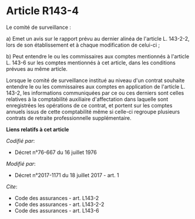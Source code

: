 # Article R143-4

Le comité de surveillance : 

a) Emet un avis sur le rapport prévu au dernier alinéa de l'article L. 143-2-2, lors de son établissement et à chaque
modification de celui-ci ; 

b) Peut entendre le ou les commissaires aux comptes mentionnés à l'article L. 143-6 sur les comptes mentionnés à cet article,
dans les conditions prévues au même article. 

Lorsque le comité de surveillance institué au niveau d'un contrat souhaite entendre le ou les commissaires aux comptes en
application de l'article L. 143-2, les informations communiquées par ce ou ces derniers sont celles relatives à la
comptabilité auxiliaire d'affectation dans laquelle sont enregistrées les opérations de ce contrat, et portent sur les
comptes annuels issus de cette comptabilité même si celle-ci regroupe plusieurs contrats de retraite professionnelle
supplémentaire.

**Liens relatifs à cet article**

_Codifié par_:

  - Décret n°76-667 du 16 juillet 1976

_Modifié par_:

  - Décret n°2017-1171 du 18 juillet 2017 - art. 1

_Cite_:

  - Code des assurances - art. L143-2
  - Code des assurances - art. L143-2-2
  - Code des assurances - art. L143-6
